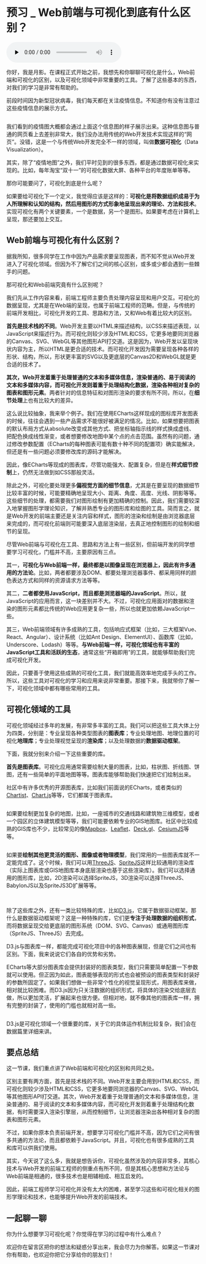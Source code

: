 # 预习 _ Web前端与可视化到底有什么区别？

<audio id="audio" title="预习 | Web前端与可视化到底有什么区别？" controls="" preload="none"><source id="mp3" src="https://static001.geekbang.org/resource/audio/4c/e6/4cf8802e1194711a4f847283f31549e6.mp3"></audio>

你好，我是月影。在课程正式开始之前，我想先和你聊聊可视化是什么，Web前端和可视化的区别，以及可视化领域中非常重要的工具。了解了这些基本的东西，对我们的学习是非常有帮助的。

前段时间因为新型冠状病毒，我们每天都在关注疫情信息。不知道你有没有注意过这些疫情信息的展示方式。

[<img src="https://static001.geekbang.org/resource/image/5a/d8/5ad44fe26f7eb1b2132a041a2e62a2d8.png" alt="" title="来源：北京大学可视化与可视分析实验室">](https://vis.ucloud365.com/ncov/china_stat/#/)

我们看到的疫情图大概都会通过上面这个信息图的样子展示出来。这种信息图与普通的网页看上去差别非常大，我们没办法用传统的Web开发技术实现这样的“网页”。没错，这是一个与传统Web开发完全不一样的领域，叫做**数据可视化**（Data Visualization）。

其实，除了“疫情地图”之外，我们平时见到的很多东西，都是通过数据可视化来实现的。比如，每年淘宝“双十一”的可视化数据大屏、各种平台的年度账单等等。

那你可能要问了，可视化到底是什么呢？

如果要给可视化下一个定义，我觉得应该是这样的：**可视化是将数据组织成易于为人所理解和认知的结构，然后用图形的方式形象地呈现出来的理论、方法和技术**。实现可视化有两个关键要素，一个是数据，另一个是图形。如果要考虑在计算机上呈现，那还要加上交互。

## Web前端与可视化有什么区别？

据我所知，很多同学在工作中因为产品需求要呈现图表，而不知不觉从Web开发进入了可视化领域。但因为不了解它们之间的核心区别，或多或少都会遇到一些棘手的问题。

那可视化和Web前端究竟有什么区别呢？

我们先从工作内容来看，前端工程师主要负责处理内容呈现和用户交互。可视化的数据呈现，尤其是在Web端的呈现，也属于前端工程师的范畴。但是，与传统的前端开发相比，可视化开发的工具、思路和方法，又和Web有着比较大的区别。

**首先是技术栈的不同**。Web开发主要以HTML来描述结构，以CSS来描述表现，以JavaScript来描述行为。而可视化则较少涉及HTML和CSS，它更多地要同浏览器的Canvas、SVG、WebGL等其他图形API打交道。这是因为，Web开发以呈现块状内容为主，所以HTML是更合适的技术。而可视化开发因为需要呈现各种各样的形状、结构，所以，形状更丰富的SVG以及更底层的Canvas2D和WebGL就是更合适的技术了。<br>
<img src="https://static001.geekbang.org/resource/image/92/96/928189f29b8863cf55cfbdcc3ec84496.jpg" alt="" title="Web前端和可视化基础技术栈">

**其次，Web开发着重于处理普通的文本和多媒体信息，渲染普通的、易于阅读的文本和多媒体内容，而可视化开发则着重于处理结构化数据，渲染各种相对复杂的图表和图形元素**。两者针对的信息特征和对图形渲染的要求有所不同，所以，在**细节处理**上也有比较大的差异。

这么说比较抽象，我来举个例子。我们在使用ECharts这样现成的图标库开发图表的时候，往往会遇到一些产品需求不能很好被满足的情况。比如，如果想要把图表的默认布局方式从absolute改变成其他方式、把坐标轴指示线的样式换成虚线、把配色换成线性渐变，或者想要修改地图中某个点的点击范围。虽然有的问题，通过修改参数配置（ECharts的每种图表可能有数十种不同的配置项）确实能解决，但还是有一些问题必须要修改库的源码才能解决。

因此，像ECharts等现成的图表库，尽管功能强大、配置复杂，但是在**样式细节控制**上，仍然无法做到如CSS那般灵活。

除此之外，可视化要处理更多**偏视觉方面的细节信息**，尤其是在要呈现的数据细节比较丰富的时候，可能要精确地呈现大小、距离、角度、高度、光线、阴影等等。这些细节的处理，都需要我们对图形绘制有更加精确的控制。因此，我们需要较深入地掌握图形学理论知识，了解并熟悉专业的图形库和绘图的工具。简而言之，就是Web开发的前端主要还是关注内容和样式，图形的渲染和绘制是由浏览器底层来完成的，而可视化前端则可能要深入底层渲染层，去真正地控制图形的绘制和细节的呈现。

尽管Web前端与可视化在工具、思路和方法上有一些区别，但前端开发的同学想要学习可视化，门槛并不高，主要原因有三点。

其一，**可视化与Web前端一样，最终都是以图像呈现在浏览器上，因此有许多通用的方法论**。比如，两者都要涉及DOM、都要处理浏览器事件、都采用同样的颜色表达方式和同样的资源请求方法等等。

其二，**二者都使用JavaScript，而且都是浏览器端的JavaScript**。所以，就JavaScript的应用而言，这一块差别并不大。不过，可视化应用面对的数据和渲染的图形元素都比传统的Web应用更复杂一些，所以也就更加依赖JavaScript一些。

其三，Web前端领域有许多成熟的工具，包括响应式框架（比如，三大框架Vue、React、Angular）、设计系统（比如Ant Design、ElementUI）、函数库（比如，Underscore、Lodash）等等。**与Web前端一样，可视化领域也有丰富的JavaScript工具和活跃的生态**，通常这些“开箱即用”的工具，就能够帮助我们完成可视化开发。

因此，只要善于使用这些成熟的可视化工具，我们就能高效率地完成手头的工作。所以，这些工具对可视化的学习和应用来说非常重要。那接下来，我就带你了解一下，可视化领域中都有哪些常用的工具。

## 可视化领域的工具

可视化领域经过多年的发展，有非常多丰富的工具。我们可以把这些工具大体上分为四类，分别是：专业呈现各种类型图表的**图表库**；专业处理地图、地理位置的可视化**地理库**；专业处理视觉呈现的**渲染库**；以及处理数据的**数据驱动框架**。

下面，我就分别来介绍一下这些重要的库。

**首先是图表库**。可视化应用通常需要绘制大量的图表，比如，柱状图、折线图、饼图，还有一些简单的平面地图等等。图表库能够帮助我们快速把它们绘制出来。

社区中有许多优秀的开源图表库，比如我们前面说的ECharts，或者类似的[Chartist](https://github.com/gionkunz/chartist-js)、[Chart.js](https://github.com/chartjs/Chart.js)等等，它们都属于图表库。

<img src="https://static001.geekbang.org/resource/image/93/45/9326dac973df3afffdb6012bb75f2b45.jpg" alt="">

如果要绘制更加复杂的地图，比如，一座城市的交通线路和建筑物三维模型，或者一个园区的立体建筑模型等等，我们可能要依赖专业的GIS地图库。社区中比较成熟的GIS库也不少，比较常见的像[Mapbox](https://www.mapbox.com/)、[Leaflet](https://leafletjs.com/)、[Deck.gl](http://deck.gl/)、[CesiumJS](https://cesium.com/cesiumjs/)等等。

<img src="https://static001.geekbang.org/resource/image/0e/d4/0ecc3b4d55b964205bba54af390434d4.jpg" alt="" title="Deck.gl绘制的3D地图效果">

如果要**绘制其他更灵活的图形、图像或者物理模型**，我们常用的一些图表库就不一定能完成了。这个时候，我们可以用[ThreeJS](https://threejs.org/)、[SpriteJS](https://spritejs.org)这样比较通用的渲染库（实际上图表库或GIS地图库本身底层渲染也基于这些渲染库）。我们可以选择通用的图形库，比如，2D渲染可以选择SpriteJS，3D渲染可以选择ThreeJS、BabylonJS以及SpriteJS3D扩展等等。

<img src="https://static001.geekbang.org/resource/image/f9/26/f946c2230179ce2f3b13f42c8d719126.jpg" alt="" title="SpriteJS">

<img src="https://static001.geekbang.org/resource/image/59/6a/59864101b60fff4da568e56f0542a66a.jpg" alt="" title="ThreeJS">

除了这些库之外，还有一类比较特殊的库，比如[D3.js](https://d3js.org/)，它属于数据驱动框架。那什么是数据驱动框架呢？这是一种特殊的库，它们更**专注于处理数据的组织形式**，而将数据呈现交给更底层的图形系统（DOM、SVG、Canvas）或通用图形库（SpriteJS、ThreeJS）去完成。

D3.js与图表库一样，都能完成可视化项目中的各种图表展现，但是它们之间也有区别。下面，我来说说它们各自的优势和劣势。

ECharts等大部分图表库会提供封装好的图表类型，我们只需要简单配置一下参数就可以使用。但正因为如此，图表能够表现的形式也会被预设的图表类型和封装好的参数所固定了。如果我们想做一些非常个性化的视觉呈现形式，用图表库来做，相对就比较困难。而D3.js因为只关注数据的组织形式，将具体的渲染交给底层去做，所以更加灵活，扩展起来也很方便。但相对地，就不像其他的图表库一样，拥有完整的封装了，使用的门槛也就相对高一些。

<img src="https://static001.geekbang.org/resource/image/d2/38/d20b5c245c69520d3a935a0b2d5d8238.jpg" alt="" title="用d3绘制的等高线">

D3.js是可视化领域一个很重要的库，关于它的具体运作机制比较复杂，我们会在数据篇里详细来讲。

## 要点总结

这一节课，我们重点讲了Web前端和可视化的区别和共同之处。

区别主要有两方面，首先是技术栈的不同。Web开发主要会用到HTML和CSS，而可视化则较少涉及HTML和CSS，它更多地要同浏览器的Canvas、SVG、WebGL等其他图形API打交道。其次，Web开发着重于处理普通的文本和多媒体信息，渲染普通的、易于阅读的文本和多媒体内容，而可视化开发则着重于处理结构化数据，有时需要深入渲染引擎层，从而控制细节，让浏览器渲染出各种相对复杂的图表和图形元素。

不过，如果你原本负责前端开发，想要学习可视化门槛并不高，因为它们之间有很多共通的方法论，而且都依赖于JavaScript。并且，可视化也有很多成熟的工具和库可以供我们使用。

其实，今天说了这么多，我就是想告诉你，可视化虽然涉及的内容非常多，其核心技术与Web开发的前端工程师的侧重点有所不同，但是其核心思想和方法论与Web前端是相通的，很多技术也是相辅相成、相互启发的。

因此，前端工程师学习可视化并没有太大的困难，甚至学习这些和可视化相关的图形学理论和技术，也能够提升Web开发的前端技术。

## 一起聊一聊

你为什么想要学习可视化呢？你觉得在学习的过程中有什么难点？

欢迎你在留言区把你的想法和疑惑分享出来，我会尽力为你解答。如果这一节课对你有帮助，也欢迎你把它分享给你的朋友们！
